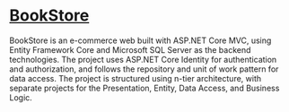# [BookStore](https://github.com/Lcfuier/BookWebStore/)
BookStore is an e-commerce web built with ASP.NET Core MVC, using Entity Framework Core and Microsoft SQL Server as the backend technologies. The project uses ASP.NET Core Identity for authentication and authorization, and follows the repository and unit of work pattern for data access. The project is structured using n-tier architecture, with separate projects for the Presentation, Entity, Data Access, and Business Logic.
  
